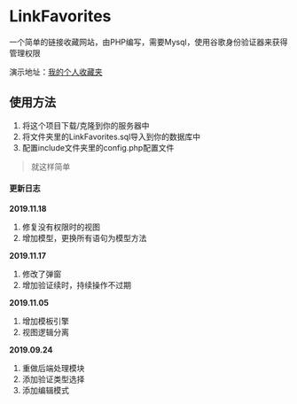 # LinkFavorites
一个简单的链接收藏网站，由PHP编写，需要Mysql，使用谷歌身份验证器来获得管理权限

演示地址：[我的个人收藏夹](http://tt.r6s.site)

## 使用方法

1. 将这个项目下载/克隆到你的服务器中
2. 将文件夹里的LinkFavorites.sql导入到你的数据库中
3. 配置include文件夹里的config.php配置文件

> 就这样简单

#### 更新日志

**2019.11.18**

1. 修复没有权限时的视图
2. 增加模型，更换所有语句为模型方法

**2019.11.17**

1. 修改了弹窗
2. 增加验证续时，持续操作不过期

**2019.11.05**

1. 增加模板引擎
2. 视图逻辑分离

**2019.09.24**

1. 重做后端处理模块
2. 添加验证类型选择
3. 添加编辑模式
